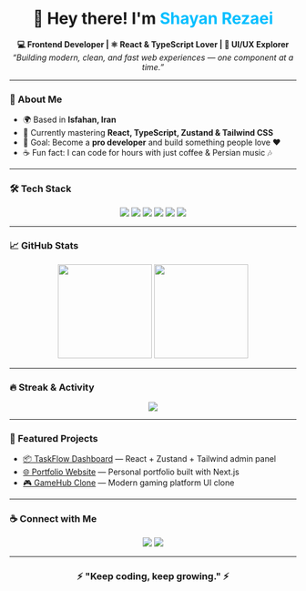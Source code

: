 <!-- 💫 GitHub Profile README by Mahyar for Shayan Rezaei 😎 -->

<h1 align="center">👋 Hey there! I'm <span style="color:#00BFFF;">Shayan Rezaei</span></h1>

<p align="center">
  <b>💻 Frontend Developer | ⚛️ React & TypeScript Lover | 🎨 UI/UX Explorer</b><br/>
  <i>“Building modern, clean, and fast web experiences — one component at a time.”</i>
</p>

---

### 🚀 About Me  
- 🌍 Based in **Isfahan, Iran**  
- 🧠 Currently mastering **React, TypeScript, Zustand & Tailwind CSS**  
- 🎯 Goal: Become a **pro developer** and build something people love ❤️  
- ☕ Fun fact: I can code for hours with just coffee & Persian music 🎶  

---

### 🛠️ Tech Stack
<p align="center">
  <img src="https://img.shields.io/badge/-React-61DAFB?style=for-the-badge&logo=react&logoColor=black"/>
  <img src="https://img.shields.io/badge/-TypeScript-3178C6?style=for-the-badge&logo=typescript&logoColor=white"/>
  <img src="https://img.shields.io/badge/-TailwindCSS-38B2AC?style=for-the-badge&logo=tailwind-css&logoColor=white"/>
  <img src="https://img.shields.io/badge/-Zustand-333333?style=for-the-badge"/>
  <img src="https://img.shields.io/badge/-Next.js-000000?style=for-the-badge&logo=next.js&logoColor=white"/>
  <img src="https://img.shields.io/badge/-Node.js-43853D?style=for-the-badge&logo=node.js&logoColor=white"/>
</p>

---

### 📈 GitHub Stats
<p align="center">
  <img src="https://github-readme-stats.vercel.app/api?username=shayan-rezaei&show_icons=true&theme=tokyonight&hide_border=true&border_radius=12" height="165"/>
  <img src="https://github-readme-stats.vercel.app/api/top-langs/?username=shayan-rezaei&layout=compact&theme=tokyonight&hide_border=true&border_radius=12" height="165"/>
</p>

---

### 🔥 Streak & Activity
<p align="center">
  <img src="https://streak-stats.demolab.com?user=shayan-rezaei&theme=tokyonight&hide_border=true&border_radius=12" />
</p>

---

### 💼 Featured Projects
- [📦 TaskFlow Dashboard](https://github.com/shayan-rezaei/taskflow) — React + Zustand + Tailwind admin panel  
- [🌐 Portfolio Website](https://github.com/shayan-rezaei/portfolio) — Personal portfolio built with Next.js  
- [🎮 GameHub Clone](https://github.com/shayan-rezaei/gamehub) — Modern gaming platform UI clone  

---

### ☕ Connect with Me
<p align="center">
  <a href="https://github.com/shayan-rezaei"><img src="https://img.shields.io/badge/-GitHub-181717?style=for-the-badge&logo=github&logoColor=white"/></a>
  <a href="mailto:shayan.rezzaei@gmail.com"><img src="https://img.shields.io/badge/-Email-D14836?style=for-the-badge&logo=gmail&logoColor=white"/></a>
</p>

---

<h3 align="center">⚡ "Keep coding, keep growing." ⚡</h3>
